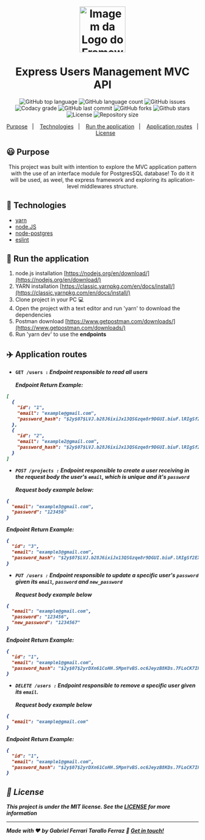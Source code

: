 <h1 align="center">
  <img alt="Imagem da Logo do Framework express.js" src="https://upload.wikimedia.org/wikipedia/commons/6/64/Expressjs.png" height="120" /><br><br> Express Users Management MVC API
</h1>

<p align="center">
  <img alt="GitHub top language" src="https://img.shields.io/github/languages/top/gftf2011/express-mvc">
  
  <img alt="GitHub language count" src="https://img.shields.io/github/languages/count/gftf2011/express-mvc">
  
  <img alt="GitHub issues" src="https://img.shields.io/github/issues/gftf2011/express-mvc">

  <img alt="Codacy grade" src="https://img.shields.io/codacy/grade/57da729bfb76423189a1dd294ffdcb59">
  
  <img alt="GitHub last commit" src="https://img.shields.io/github/last-commit/gftf2011/express-mvc">

  <img alt="GitHub forks" src="https://img.shields.io/github/forks/gftf2011/express-mvc">

  <img alt="Github stars" src="https://img.shields.io/github/stars/gftf2011/express-mvc">

  <img alt="License" src="https://img.shields.io/github/license/gftf2011/express-mvc">

  <img alt="Repository size" src="https://img.shields.io/github/repo-size/gftf2011/express-mvc">
</p>

<p align="center">
  <a href="#smiley-purpose">Purpose</a>&nbsp;&nbsp;&nbsp;|&nbsp;&nbsp;&nbsp;
  <a href="#rocket-technologies">Technologies</a>&nbsp;&nbsp;&nbsp;|&nbsp;&nbsp;&nbsp;
  <a href="#car-run-the-application">Run the application</a>&nbsp;&nbsp;&nbsp;|&nbsp;&nbsp;&nbsp;
  <a href="#airplane-application-routes">Application routes</a>&nbsp;&nbsp;&nbsp;|&nbsp;&nbsp;&nbsp;
  <a href="#memo-license">License</a>
</p>

## :smiley: Purpose

<p align="center">
  This project was built with intention to explore the MVC application pattern with the use of an interface module for PostgresSQL database! To do it it will be used, as weel, the express framework and exploring its aplication-level middlewares structure.
</p>

## :rocket: Technologies

-   [yarn](https://classic.yarnpkg.com/lang/en/)
-   [node.JS](https://nodejs.org/en/)
-   [node-postgres](https://node-postgres.com/)
-   [eslint](https://eslint.org/)

## :car: Run the application

1.  node.js installation [https://nodejs.org/en/download/](https://nodejs.org/en/download/)
2.  YARN installation [https://classic.yarnpkg.com/en/docs/install/](https://classic.yarnpkg.com/en/docs/install/)
3.  Clone project in your PC :computer:
4.  Open the project with a text editor and run 'yarn' to download the dependencies
5.  Postman download [https://www.getpostman.com/downloads/](https://www.getpostman.com/downloads/)
6.  Run 'yarn dev' to use the <strong>endpoints<strong/>

## :airplane: Application routes

-  <strong>`GET /users :`<strong/> <i>Endpoint responsible to read all users<i/><br/><br/>
Endpoint Return Example:
```json
[
  {
    "id": "1",
    "email": "example@gmail.com",
    "password_hash": "$2y$07$LVJ.b28J6ixiJx13QSGzqe8r9DGUI.biuF.lRIgSf2EXALCtIITci"
  },
  {
    "id": "2",
    "email": "example2@gmail.com",
    "password_hash": "$2y$07$LVJ.b28J6ixiJx13QSGzqe8r9DGUI.biuF.lRIgSf2EXALCtIITci"
  }
]
```
-  <strong>`POST /projects :`<strong/> <i>Endpoint responsible to create a user receiving in the request body the user's `email`, which is unique and it's `password`<i/><br/><br/>
Request body example below:
```json
{
  "email": "example3@gmail.com",
  "password": "123456"
}
```
Endpoint Return Example:
```json
{
  "id": "3",
  "email": "example3@gmail.com",
  "password_hash": "$2y$07$LVJ.b28J6ixiJx13QSGzqe8r9DGUI.biuF.lRIgSf2EXALCtIITci"
}
```
-  <strong>`PUT /users :`<strong/> <i>Endpoint responsible to update a specific user's `password` given its `email`, `password` and `new_password`<i/><br/><br/>
Request body example below
```json
{
  "email": "example@gmail.com",
  "password": "123456",
  "new_password": "1234567"
}
```
Endpoint Return Example:
```json
{
  "id": "1",
  "email": "example1@gmail.com",
  "password_hash": "$2y$07$2yrDXn61CoHH.SMpnYvBS.oc6JeyzB8KDs.7FLoCK7IRThnxmdhBe"
}
```
-  <strong>`DELETE /users :`<strong/> <i>Endpoint responsible to remove a specific user given its `email`.<i/><br/><br/>
Request body example below
```json
{
  "email": "example@gmail.com"
}
```
Endpoint Return Example:
```json
{
  "id": "1",
  "email": "example1@gmail.com",
  "password_hash": "$2y$07$2yrDXn61CoHH.SMpnYvBS.oc6JeyzB8KDs.7FLoCK7IRThnxmdhBe"
}
```

## :memo: License

This project is under the MIT license. See the [LICENSE](https://github.com/gftf2011/express-mvc/blob/master/LICENSE) for more information

---
Made with ♥ by Gabriel Ferrari Tarallo Ferraz :wave: [Get in touch!](https://www.linkedin.com/in/gabriel-ferrari-tarallo-ferraz-7a4218135/)
